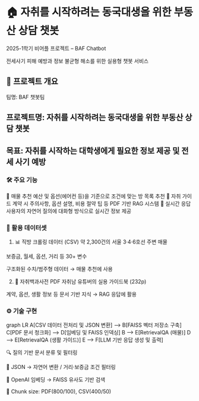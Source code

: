 # 🏠 자취를 시작하려는 동국대생을 위한 부동산 상담 챗봇
2025-1학기 비어플 프로젝트 – BAF Chatbot

전세사기 피해 예방과 정보 불균형 해소를 위한 실용형 챗봇 서비스

## 📌 프로젝트 개요
팀명: BAF 챗봇팀

## 프로젝트명: 자취를 시작하려는 동국대생을 위한 부동산 상담 챗봇

## 목표: 자취를 시작하는 대학생에게 필요한 정보 제공 및 전세 사기 예방

### 🛠 주요 기능
📌 매물 추천	예산 및 옵션(에어컨 등)을 기준으로 조건에 맞는 방 목록 추천
📘 자취 가이드	계약 시 주의사항, 옵션 설명, 비용 절약 팁 등 PDF 기반 RAG 시스템
💬 실시간 응답	사용자의 자연어 질의에 대화형 방식으로 실시간 정보 제공

### 📂 활용 데이터셋
1. 📊 직방 크롤링 데이터 (CSV)
약 2,300건의 서울 3·4·6호선 주변 매물

보증금, 월세, 옵션, 거리 등 30+ 변수

구조화된 수치/범주형 데이터 → 매물 추천에 사용

2. 📄 자취백과사전 PDF
자취남 유튜버의 실용 가이드북 (232p)

계약, 옵션, 생활 정보 등 문서 기반 지식 → RAG 응답에 활용

### ⚙️ 기술 구현
graph LR
A[CSV 데이터 전처리 및 JSON 변환] --> B[FAISS 벡터 저장소 구축]
C[PDF 문서 청크화] --> D[임베딩 및 FAISS 인덱싱]
B --> E[RetrievalQA (매물)]
D --> E[RetrievalQA (생활 가이드)]
E --> F[LLM 기반 응답 생성 및 출력]

🔍 질의 기반 문서 분류 및 필터링

📐 JSON → 자연어 변환 / 거리·보증금 조건 필터링

🧠 OpenAI 임베딩 → FAISS 유사도 기반 검색

🧾 Chunk size: PDF(800/100), CSV(400/50)


